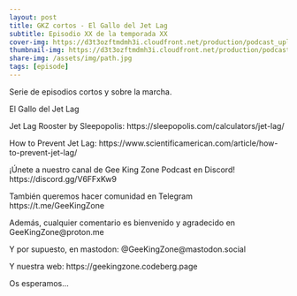 ```yaml
---
layout: post
title: GKZ cortos - El Gallo del Jet Lag
subtitle: Episodio XX de la temporada XX
cover-img: https://d3t3ozftmdmh3i.cloudfront.net/production/podcast_uploaded_nologo/14743809/14743809-1619370377976-ce118b9b0f9a8.jpg
thumbnail-img: https://d3t3ozftmdmh3i.cloudfront.net/production/podcast_uploaded_nologo/14743809/14743809-1619370377976-ce118b9b0f9a8.jpg
share-img: /assets/img/path.jpg
tags: [episode]
---
```


<p>Serie de episodios cortos y sobre la marcha.</p>
<p>El Gallo del Jet Lag</p>
<p>Jet Lag Rooster by Sleepopolis: https://sleepopolis.com/calculators/jet-lag/</p>
<p>How to Prevent Jet Lag: https://www.scientificamerican.com/article/how-to-prevent-jet-lag/</p>
<p>¡Únete a nuestro canal de Gee King Zone Podcast en Discord! https://discord.gg/V6FFxKw9</p>
<p>También queremos hacer comunidad en Telegram https://t.me/GeeKingZone</p>
<p>Además, cualquier comentario es bienvenido y agradecido en GeeKingZone@proton.me</p>
<p>Y por supuesto, en mastodon: @GeeKingZone@mastodon.social</p>
<p>Y nuestra web: https://geekingzone.codeberg.page</p>
<p>Os esperamos...</p>
